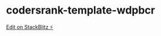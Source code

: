 # codersrank-template-wdpbcr

[Edit on StackBlitz ⚡️](https://stackblitz.com/edit/codersrank-template-wdpbcr)